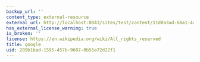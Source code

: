 ```yaml
---
backup_url: ''
content_type: external-resource
external_url: http://localhost:8043/sites/test/content/11d8a3ad-68a1-4463-82a4-8d306f4a46aa/?ocw_resource_link_uuid=11d8a3ad-68a1-4463-82a4-8d306f4a46aa&ocw_resource_link_suffix=
has_external_license_warning: true
is_broken: ''
license: https://en.wikipedia.org/wiki/All_rights_reserved
title: google
uid: 289b1bad-1595-457b-9687-0b55a72d22f1
---
```

